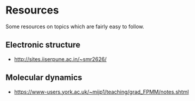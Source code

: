 # Resources

Some resources on topics which are fairly easy to follow.

## Electronic structure

- http://sites.iiserpune.ac.in/~smr2626/

## Molecular dynamics

- https://www-users.york.ac.uk/~mijp1/teaching/grad_FPMM/notes.shtml
